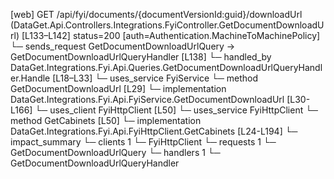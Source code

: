 [web] GET /api/fyi/documents/{documentVersionId:guid}/downloadUrl  (DataGet.Api.Controllers.Integrations.FyiController.GetDocumentDownloadUrl)  [L133–L142] status=200 [auth=Authentication.MachineToMachinePolicy]
  └─ sends_request GetDocumentDownloadUrlQuery -> GetDocumentDownloadUrlQueryHandler [L138]
    └─ handled_by DataGet.Integrations.Fyi.Api.Queries.GetDocumentDownloadUrlQueryHandler.Handle [L18–L33]
      └─ uses_service FyiService
        └─ method GetDocumentDownloadUrl [L29]
          └─ implementation DataGet.Integrations.Fyi.Api.FyiService.GetDocumentDownloadUrl [L30-L166]
            └─ uses_client FyiHttpClient [L50]
            └─ uses_service FyiHttpClient
              └─ method GetCabinets [L50]
                └─ implementation DataGet.Integrations.Fyi.Api.FyiHttpClient.GetCabinets [L24-L194]
  └─ impact_summary
    └─ clients 1
      └─ FyiHttpClient
    └─ requests 1
      └─ GetDocumentDownloadUrlQuery
    └─ handlers 1
      └─ GetDocumentDownloadUrlQueryHandler

